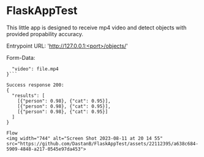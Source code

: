 # FlaskAppTest

This little app is designed to receive mp4 video and detect objects with provided propability accuracy.

Entrypoint URL: 'http://127.0.0.1:<port>/objects/'

Form-Data: 
```json{
  "video": file.mp4
}```

Success response 200:
{
  "results": [
    [{"person": 0.98}, {"cat": 0.95}],
    [{"person": 0.98}, {"cat": 0.95}],
    [{"person": 0.98}, {"cat": 0.95}]
  ]
}

Flow
<img width="744" alt="Screen Shot 2023-08-11 at 20 14 55" src="https://github.com/DastanB/FlaskAppTest/assets/22112395/a638c684-5909-4848-a217-0545e97da453">

